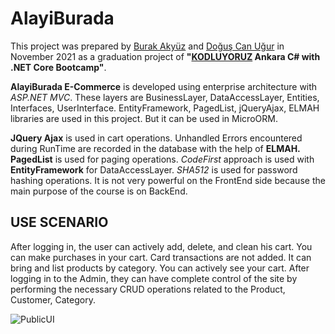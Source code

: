 # AlayiBurada

This project was prepared by [Burak Akyüz](https://www.linkedin.com/in/burakyuzz/) and [Doğuş Can Uğur](https://www.linkedin.com/in/doguscanugur/) in November 2021 as a graduation project of **"[KODLUYORUZ](https://kodluyoruz.org/) Ankara C# with .NET Core Bootcamp"**.

**AlayiBurada E-Commerce** is developed using enterprise architecture with *ASP.NET MVC*. These layers are BusinessLayer, DataAccessLayer, Entities, Interfaces, UserInterface.
EntityFramework, PagedList, jQueryAjax, ELMAH libraries are used in this project. But it can be used in MicroORM.

**JQuery Ajax** is used in cart operations.
Unhandled Errors encountered during RunTime are recorded in the database with the help of **ELMAH.**
**PagedList** is used for paging operations.
*CodeFirst* approach is used with **EntityFramework** for DataAccessLayer.
*SHA512* is used for password hashing operations.
It is not very powerful on the FrontEnd side because the main purpose of the course is on BackEnd.



## USE SCENARIO

After logging in, the user can actively add, delete, and clean his cart. You can make purchases in your cart. Card transactions are not added. It can bring and list products by category. You can actively see your cart.
After logging in to the Admin, they can have complete control of the site by performing the necessary CRUD operations related to the Product, Customer, Category.

![PublicUI](https://raw.githubusercontent.com/burakyuz1/AlayiBurada/master/Alay%C4%B1Burada.MvcUI/img/img-1.gif)


